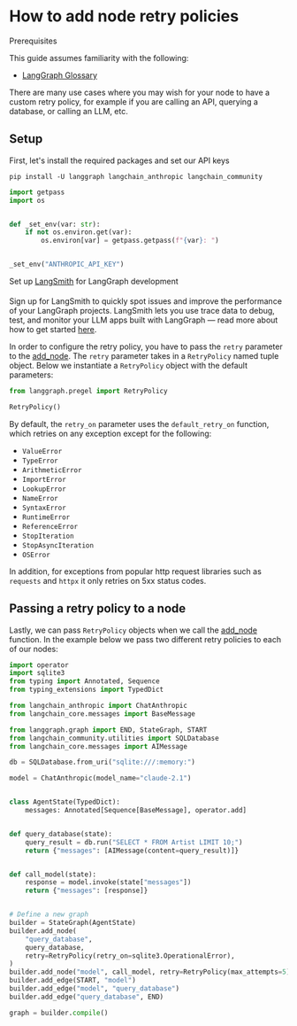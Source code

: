 # How to add node retry policies


<div class="admonition tip">
    <p class="admonition-title">Prerequisites</p>
    <p>
        This guide assumes familiarity with the following:
        <ul>
            <li>
                <a href="https://langchain-ai.github.io/langgraph/concepts/low_level/">
                    LangGraph Glossary
                </a>
            </li>
        </ul>
    </p>
</div> 


There are many use cases where you may wish for your node to have a custom retry policy, for example if you are calling an API, querying a database, or calling an LLM, etc. 

## Setup

First, let's install the required packages and set our API keys


```shell
pip install -U langgraph langchain_anthropic langchain_community
```


```python
import getpass
import os


def _set_env(var: str):
    if not os.environ.get(var):
        os.environ[var] = getpass.getpass(f"{var}: ")


_set_env("ANTHROPIC_API_KEY")
```

<div class="admonition tip">
    <p class="admonition-title">Set up <a href="https://smith.langchain.com">LangSmith</a> for LangGraph development</p>
    <p style="padding-top: 5px;">
        Sign up for LangSmith to quickly spot issues and improve the performance of your LangGraph projects. LangSmith lets you use trace data to debug, test, and monitor your LLM apps built with LangGraph — read more about how to get started <a href="https://docs.smith.langchain.com">here</a>. 
    </p>
</div>

In order to configure the retry policy, you have to pass the `retry` parameter to the [add_node](https://langchain-ai.github.io/langgraph/reference/graphs/#langgraph.graph.state.StateGraph.add_node). The `retry` parameter takes in a `RetryPolicy` named tuple object. Below we instantiate a `RetryPolicy` object with the default parameters:


```python exec="on" source="above" session="1" result="ansi"
from langgraph.pregel import RetryPolicy

RetryPolicy()
```






By default, the `retry_on` parameter uses the `default_retry_on` function, which retries on any exception except for the following:

*   `ValueError`
*   `TypeError`
*   `ArithmeticError`
*   `ImportError`
*   `LookupError`
*   `NameError`
*   `SyntaxError`
*   `RuntimeError`
*   `ReferenceError`
*   `StopIteration`
*   `StopAsyncIteration`
*   `OSError`

In addition, for exceptions from popular http request libraries such as `requests` and `httpx` it only retries on 5xx status codes.

## Passing a retry policy to a node

Lastly, we can pass `RetryPolicy` objects when we call the [add_node](https://langchain-ai.github.io/langgraph/reference/graphs/#langgraph.graph.state.StateGraph.add_node) function. In the example below we pass two different retry policies to each of our nodes:


```python exec="on" source="above" session="1"
import operator
import sqlite3
from typing import Annotated, Sequence
from typing_extensions import TypedDict

from langchain_anthropic import ChatAnthropic
from langchain_core.messages import BaseMessage

from langgraph.graph import END, StateGraph, START
from langchain_community.utilities import SQLDatabase
from langchain_core.messages import AIMessage

db = SQLDatabase.from_uri("sqlite:///:memory:")

model = ChatAnthropic(model_name="claude-2.1")


class AgentState(TypedDict):
    messages: Annotated[Sequence[BaseMessage], operator.add]


def query_database(state):
    query_result = db.run("SELECT * FROM Artist LIMIT 10;")
    return {"messages": [AIMessage(content=query_result)]}


def call_model(state):
    response = model.invoke(state["messages"])
    return {"messages": [response]}


# Define a new graph
builder = StateGraph(AgentState)
builder.add_node(
    "query_database",
    query_database,
    retry=RetryPolicy(retry_on=sqlite3.OperationalError),
)
builder.add_node("model", call_model, retry=RetryPolicy(max_attempts=5))
builder.add_edge(START, "model")
builder.add_edge("model", "query_database")
builder.add_edge("query_database", END)

graph = builder.compile()
```
